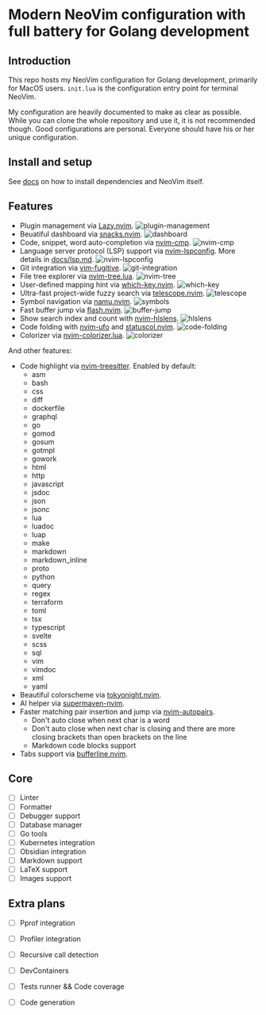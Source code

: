 # Modern NeoVim configuration with full battery for Golang development

## Introduction

This repo hosts my NeoVim configuration for Golang development, primarily for MacOS users.
`init.lua` is the configuration entry point for terminal NeoVim.

My configuration are heavily documented to make as clear as possible.
While you can clone the whole repository and use it, it is not recommended though.
Good configurations are personal.
Everyone should have his or her unique configuration.

## Install and setup

See [docs](docs/README.md) on how to install dependencies and NeoVim itself.

## Features

- Plugin management via [Lazy.nvim](https://github.com/folke/lazy.nvim).
    ![plugin-management](assets/plugin-management.png)
- Beuatiful dashboard via [snacks.nvim](https://github.com/folke/snacks.nvim).
    ![dashboard](assets/dashboard.png)
- Code, snippet, word auto-completion via [nvim-cmp](https://github.com/hrsh7th/nvim-cmp).
    ![nvim-cmp](assets/nvim-cmp.png)
- Language server protocol (LSP) support via [nvim-lspconfig](https://github.com/neovim/nvim-lspconfig).
    More details in [docs/lsp.md](docs/lsp.md).
    ![nvim-lspconfig](assets/nvim-lspconfig.png)
- Git integration via [vim-fugitive](https://github.com/tpope/vim-fugitive).
    ![git-integration](assets/git-integration.png)
- File tree explorer via [nvim-tree.lua](https://github.com/kyazdani42/nvim-tree.lua).
    ![nvim-tree](assets/nvim-tree.png)
- User-defined mapping hint via [which-key.nvim](https://github.com/folke/which-key.nvim).
    ![which-key](assets/which-key.png)
- Ultra-fast project-wide fuzzy search via [telescope.nvim](https://github.com/nvim-telescope/telescope.nvim).
    ![telescope](assets/telescope.png)
- Symbol navigation via [namu.nvim](https://github.com/bassamsdata/namu.nvim).
    ![symbols](assets/symbols.png)
- Fast buffer jump via [flash.nvim](https://github.com/folke/flash.nvim).
    ![buffer-jump](assets/buffer-jump.png)
- Show search index and count with [nvim-hlslens](https://github.com/kevinhwang91/nvim-hlslens).
    ![hlslens](assets/hlslens.png)
- Code folding with [nvim-ufo](https://github.com/kevinhwang91/nvim-ufo) and [statuscol.nvim](https://github.com/kdheepak/statuscol.nvim).
    ![code-folding](assets/code-folding.png)
- Colorizer via [nvim-colorizer.lua](https://github.com/norcalli/nvim-colorizer.lua).
    ![colorizer](assets/colorizer.png)

And other features:

- Code highlight via [nvim-treesitter](https://github.com/nvim-treesitter/nvim-treesitter).
    Enabled by default: 
    - asm
    - bash
    - css
    - diff
    - dockerfile
    - graphql
    - go
    - gomod
    - gosum
    - gotmpl
    - gowork
    - html
    - http
    - javascript
    - jsdoc
    - json
    - jsonc
    - lua
    - luadoc
    - luap
    - make
    - markdown
    - markdown_inline
    - proto
    - python
    - query
    - regex
    - terraform
    - toml
    - tsx
    - typescript
    - svelte
    - scss
    - sql
    - vim
    - vimdoc
    - xml
    - yaml
- Beautiful colorscheme via [tokyonight.nvim](https://github.com/folke/tokyonight.nvim).
- AI helper via [supermaven-nvim](https://github.com/supermamon/supermaven-nvim).
- Faster matching pair insertion and jump via [nvim-autopairs](https://github.com/windwp/nvim-autopairs).
    - Don't auto close when next char is a word
    - Don't auto close when next char is closing and there are more closing brackets than open brackets on the line
    - Markdown code blocks support
- Tabs support via [bufferline.nvim](https://github.com/akinsho/bufferline.nvim).

## Core

- [ ] Linter
- [ ] Formatter
- [ ] Debugger support
- [ ] Database manager 
- [ ] Go tools
- [ ] Kubernetes integration
- [ ] Obsidian integration
- [ ] Markdown support
- [ ] LaTeX support
- [ ] Images support

## Extra plans

- [ ] Pprof integration
- [ ] Profiler integration
- [ ] Recursive call detection
- [ ] DevContainers
- [ ] Tests runner && Code coverage
- [ ] Code generation

